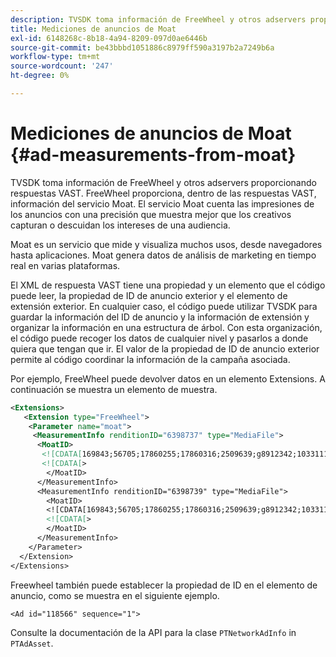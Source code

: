 ```yaml
---
description: TVSDK toma información de FreeWheel y otros adservers proporcionando respuestas VAST. FreeWheel proporciona, dentro de las respuestas VAST, información del servicio Moat. El servicio Moat cuenta las impresiones de los anuncios con una precisión que muestra mejor que los creativos capturan o descuidan los intereses de una audiencia.
title: Mediciones de anuncios de Moat
exl-id: 6148268c-8b18-4a94-8209-097d0ae6446b
source-git-commit: be43bbbd1051886c8979ff590a3197b2a7249b6a
workflow-type: tm+mt
source-wordcount: '247'
ht-degree: 0%

---
```


# Mediciones de anuncios de Moat {#ad-measurements-from-moat}

TVSDK toma información de FreeWheel y otros adservers proporcionando respuestas VAST. FreeWheel proporciona, dentro de las respuestas VAST, información del servicio Moat. El servicio Moat cuenta las impresiones de los anuncios con una precisión que muestra mejor que los creativos capturan o descuidan los intereses de una audiencia.

Moat es un servicio que mide y visualiza muchos usos, desde navegadores hasta aplicaciones. Moat genera datos de análisis de marketing en tiempo real en varias plataformas.

El XML de respuesta VAST tiene una propiedad y un elemento que el código puede leer, la propiedad de ID de anuncio exterior y el elemento de extensión exterior. En cualquier caso, el código puede utilizar TVSDK para guardar la información del ID de anuncio y la información de extensión y organizar la información en una estructura de árbol. Con esta organización, el código puede recoger los datos de cualquier nivel y pasarlos a donde quiera que tengan que ir. El valor de la propiedad de ID de anuncio exterior permite al código coordinar la información de la campaña asociada.

Por ejemplo, FreeWheel puede devolver datos en un elemento Extensions. A continuación se muestra un elemento de muestra.

```xml
<Extensions> 
   <Extension type="FreeWheel"> 
    <Parameter name="moat"> 
     <MeasurementInfo renditionID="6398737" type="MediaFile"> 
      <MoatID> 
       <![CDATA[169843;56705;17860255;17860316;2509639;g8912342;103311138;g436558;530633]]]]> 
       <![CDATA[> 
        </MoatID> 
      </MeasurementInfo> 
      <MeasurementInfo renditionID="6398739" type="MediaFile"> 
        <MoatID> 
        <![CDATA[169843;56705;17860255;17860316;2509639;g8912342;103311138;g436558;530633]]]]> 
        <![CDATA[> 
        </MoatID> 
      </MeasurementInfo> 
    </Parameter> 
  </Extension> 
</Extensions>
```

Freewheel también puede establecer la propiedad de ID en el elemento de anuncio, como se muestra en el siguiente ejemplo.

```
<Ad id="118566" sequence="1">
```

Consulte la documentación de la API para la clase `PTNetworkAdInfo` in `PTAdAsset`.
